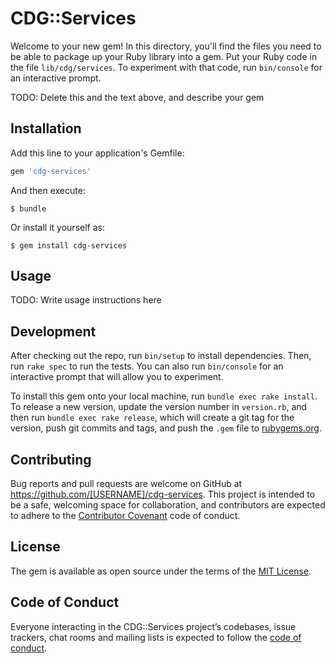 # CDG::Services

Welcome to your new gem! In this directory, you'll find the files you need to be able to package up your Ruby library into a gem. Put your Ruby code in the file `lib/cdg/services`. To experiment with that code, run `bin/console` for an interactive prompt.

TODO: Delete this and the text above, and describe your gem

## Installation

Add this line to your application's Gemfile:

```ruby
gem 'cdg-services'
```

And then execute:

    $ bundle

Or install it yourself as:

    $ gem install cdg-services

## Usage

TODO: Write usage instructions here

## Development

After checking out the repo, run `bin/setup` to install dependencies. Then, run `rake spec` to run the tests. You can also run `bin/console` for an interactive prompt that will allow you to experiment.

To install this gem onto your local machine, run `bundle exec rake install`. To release a new version, update the version number in `version.rb`, and then run `bundle exec rake release`, which will create a git tag for the version, push git commits and tags, and push the `.gem` file to [rubygems.org](https://rubygems.org).

## Contributing

Bug reports and pull requests are welcome on GitHub at https://github.com/[USERNAME]/cdg-services. This project is intended to be a safe, welcoming space for collaboration, and contributors are expected to adhere to the [Contributor Covenant](http://contributor-covenant.org) code of conduct.

## License

The gem is available as open source under the terms of the [MIT License](http://opensource.org/licenses/MIT).

## Code of Conduct

Everyone interacting in the CDG::Services project’s codebases, issue trackers, chat rooms and mailing lists is expected to follow the [code of conduct](https://github.com/[USERNAME]/cdg-services/blob/master/CODE_OF_CONDUCT.md).
